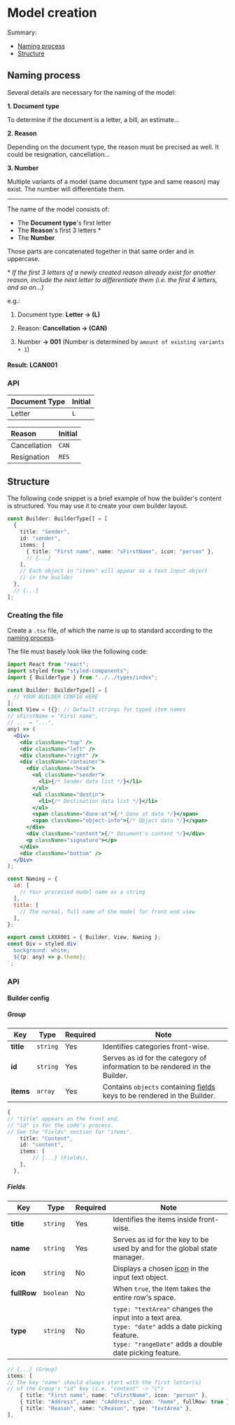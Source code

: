 # Model creation

Summary:

- [Naming process](#naming-process)
- [Structure](#structure)

## Naming process

Several details are necessary for the naming of the model:

**1. Document type**

To determine if the document is a letter, a bill, an estimate...

**2. Reason**

Depending on the document type, the reason must be precised as well. It could be resignation, cancellation...

**3. Number**

Multiple variants of a model (same document type and same reason) may exist. The number will differentiate them.

---

The name of the model consists of:

- The **Document type**'s first letter
- The **Reason**'s first 3 letters \*
- The **Number**

Those parts are concatenated together in that same order and in uppercase.

\* _If the first 3 letters of a newly created reason already exist for another reason, include the next letter to differentiate them (i.e. the first 4 letters, and so on...)_

e.g.:

1. Document type: **Letter -> (L)**

2. Reason: **Cancellation -> (CAN)**

3. Number **-> 001** (Number is determined by `amount of existing variants + 1`)

#### Result: LCAN001

### API

| **Document Type** | **Initial** |
| :---------------- | :---------- |
| Letter            | `L`         |

| **Reason**   | **Initial** |
| :----------- | :---------- |
| Cancellation | `CAN`       |
| Resignation  | `RES`       |

## Structure

The following code snippet is a brief example of how the builder's content is structured.
You may use it to create your own builder layout.

```ts
const Builder: BuilderType[] = [
  {
    title: "Sender",
    id: "sender",
    items: [
      { title: "First name", name: "sFirstName", icon: "person" },
      // {...}
    ],
    // Each object in "items" will appear as a text input object
    // in the builder
  },
  // {...}
];
```

### Creating the file

Create a `.tsx` file, of which the name is up to standard according to the [naming process](#naming-process).

The file must basely look like the following code:

```jsx
import React from "react";
import styled from "styled-components";
import { BuilderType } from "../../types/index";

const Builder: BuilderType[] = [
  // YOUR BUILDER CONFIG HERE
];
const View = ({}: // Default strings for typed item names
// sFirstName = "First name",
// ... = "...",
any) => (
  <Div>
    <div className="top" />
    <div className="left" />
    <div className="right" />
    <div className="container">
      <div className="head">
        <ul className="sender">
          <li>{/* Sender data list */}</li>
        </ul>
        <ul className="destin">
          <li>{/* Destination data list */}</li>
        </ul>
        <span className="done-at">{/* Done at data */}</span>
        <span className="object-info">{/* Object data */}</span>
      </div>
      <div className="content">{/* Document's content */}</div>
      <p className="signature"></p>
    </div>
    <div className="bottom" />
  </Div>
);

const Naming = {
  id: [
    // Your processed model name as a string
  ],
  title: [
    // The normal, full name of the model for front end view
  ],
};

export const LXXX001 = { Builder, View, Naming };
const Div = styled.div`
  background: white;
  ${(p: any) => p.theme};
`;
```

### API

#### Builder config

##### Group

| Key       | Type     | Required | Note                                                                                |
| --------- | -------- | -------- | ----------------------------------------------------------------------------------- |
| **title** | `string` | Yes      | Identifies categories front-wise.                                                   |
| **id**    | `string` | Yes      | Serves as id for the category of information to be rendered in the Builder.         |
| **items** | `array`  | Yes      | Contains `objects` containing [fields](#fields) keys to be rendered in the Builder. |

```ts
{
// "title" appears on the front end.
// "id" is for the code's process.
// See the "Fields" section for "items".
	title: "Content",
	id: "content",
	items: [
		// {...} (Fields),
	],
  },
```

##### Fields

| Key         | Type      | Required | Note                                                                                                                                                               |
| ----------- | --------- | -------- | ------------------------------------------------------------------------------------------------------------------------------------------------------------------ |
| **title**   | `string`  | Yes      | Identifies the items inside front-wise.                                                                                                                            |
| **name**    | `string`  | Yes      | Serves as id for the key to be used by and for the global state manager.                                                                                           |
| **icon**    | `string`  | No       | Displays a chosen [icon](https://blueprintjs.com/docs/#icons) in the input text object.                                                                            |
| **fullRow** | `boolean` | No       | When `true`, the item takes the entire row's space.                                                                                                                |
| **type**    | `string`  | No       | `type: "textArea"` changes the input into a text area.<br/>`type: "date"` adds a date picking feature.<br/>`type: "rangeDate"` adds a double date picking feature. |

```ts
// {...} (Group)
items: [
// The key "name" should always start with the first letter(s)
// of the Group's "id" key (i.e. "content" -> "c")
	{ title: "First name", name: "cFirstName", icon: "person" },
	{ title: "Address", name: "cAddress", icon: "home", fullRow: true },
	{ title: "Reason", name: "cReason", type: "textArea" },
],
```
